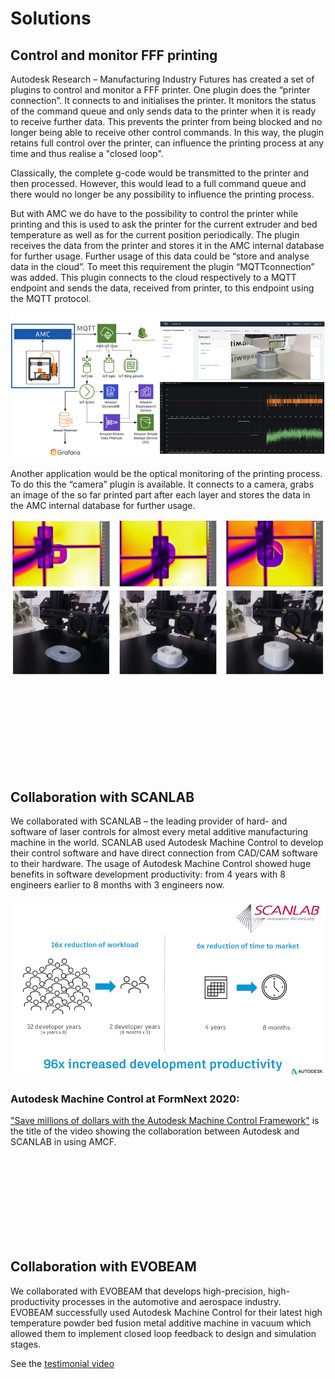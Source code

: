 # Solutions

## Control and monitor FFF printing
Autodesk Research – Manufacturing Industry Futures has created a set of plugins to control and monitor a FFF printer. One plugin does the “printer connection”. It connects to and initialises the printer. It monitors the status of the command queue and only sends data to the printer when it is ready to receive further data. This prevents the printer from being blocked and no longer being able to receive other control commands. In this way, the plugin retains full control over the printer, can influence the printing process at any time and thus realise a "closed loop".

Classically, the complete g-code would be transmitted to the printer and then processed. However, this would lead to a full command queue and there would no longer be any possibility to influence the printing process. 

But with AMC we do have to the possibility to control the printer while printing and this is used to ask the printer for the current extruder and bed temperature as well as for the current position periodically. The plugin receives the data from the printer and stores it in the AMC internal database for further usage.
Further usage of this data could be “store and analyse data in the cloud”. To meet this requirement the plugin “MQTTconnection” was added. This plugin connects to the cloud respectively to a MQTT endpoint and sends the data, received from printer, to this endpoint using the MQTT protocol.

![AMCF MQTT Connection](doc/images/AmcfUsageMqttConnection.png "Usage of plugin MQTTConnection")

Another application would be the optical monitoring of the printing process. To do this the “camera” plugin is available. It connects to a camera, grabs an image of the so far printed part after each layer and stores the data in the AMC internal database for further usage.

![AMCF Printing Images](doc/images/AmcfPrintingImages.png "Captured images while printing")

<br>
<br>
<br>
<br>
<br>
<br>
<br>
<br>

## Collaboration with SCANLAB
We collaborated with SCANLAB – the leading provider of hard- and software of laser controls for almost every metal additive manufacturing machine in the world. SCANLAB used Autodesk Machine Control to develop their control software and have direct connection from CAD/CAM software to their hardware. The usage of Autodesk Machine Control showed huge benefits in software development productivity: from 4 years with 8 engineers earlier to 8 months with 3 engineers now.

![AMCF Collaboration SCANLAB](doc/images/AmcfCollaborationScanlab.png "Use of AMCF by SCANLAB")

### Autodesk Machine Control at FormNext 2020: 
["Save millions of dollars with the Autodesk Machine Control Framework"](https://www.youtube.com/watch?v=DHLzwTHs2b4) is the title of the video showing the collaboration between Autodesk and SCANLAB in using AMCF.

<br>
<br>
<br>
<br>
<br>
<br>
<br>
<br>

## Collaboration with EVOBEAM
We collaborated with EVOBEAM that develops high-precision, high-productivity processes in the automotive and aerospace industry. EVOBEAM successfully used Autodesk Machine Control for their latest high temperature powder bed fusion metal additive machine in vacuum which allowed them to implement closed loop feedback to design and simulation stages.

See the [testimonial video](https://atube.autodesk.com/media/autodesk-machine-control-evobeam-testimonial)

